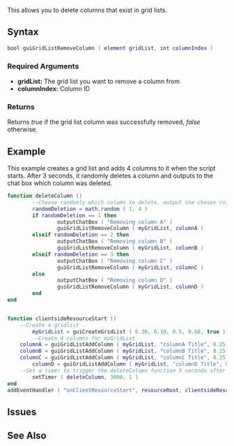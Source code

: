 This allows you to delete columns that exist in grid lists.

Syntax
------

``` lua
bool guiGridListRemoveColumn ( element gridList, int columnIndex )
```

### Required Arguments

-   **gridList:** The grid list you want to remove a column from
-   **columnIndex:** Column ID

### Returns

Returns *true* if the grid list column was successfully removed, *false* otherwise.

Example
-------

This example creates a grid list and adds 4 columns to it when the script starts. After 3 seconds, it randomly deletes a column and outputs to the chat box which column was deleted.

``` lua
function deleteColumn ()
        --Choose randomly which column to delete, output the chosen column into the chat box, and delete the column
        randomDeletion = math.random ( 1, 4 )   
        if randomDeletion == 1 then
                outputChatBox ( "Removing column A" )
                guiGridListRemoveColumn ( myGridList, columnA )
        elseif randomDeletion == 2 then    
                outputChatBox ( "Removing column B" )
                guiGridListRemoveColumn ( myGridList, columnB )
        elseif randomDeletion == 3 then
                outputChatBox ( "Removing column C" )
                guiGridListRemoveColumn ( myGridList, columnC )
        else
                outputChatBox ( "Removing column D" )
                guiGridListRemoveColumn ( myGridList, columnD )
        end
end


function clientsideResourceStart ()
    --Create a gridlist
        myGridList = guiCreateGridList ( 0.30, 0.10, 0.5, 0.60, true ) 
        --Create 4 columns for myGridList
    columnA = guiGridListAddColumn ( myGridList, "columnA Title", 0.25 ) 
    columnB = guiGridListAddColumn ( myGridList, "columnB Title", 0.25 )
    columnC = guiGridListAddColumn ( myGridList, "columnC Title", 0.25 )
        columnD = guiGridListAddColumn ( myGridList, "columnD Title", 0.25 )    
    --Set a timer to trigger the deleteColumn function 3 seconds after the script starts
        setTimer ( deleteColumn, 3000, 1 )
end
addEventHandler ( "onClientResourceStart", resourceRoot, clientsideResourceStart )
```

Issues
------

See Also
--------
